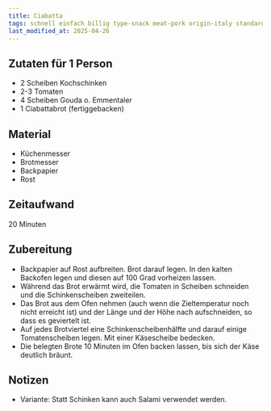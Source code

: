 ```yaml
---
title: Ciabatta
tags: schnell einfach billig type-snack meat-pork origin-italy standards
last_modified_at: 2025-04-26
---
```


## Zutaten für 1 Person
* 2 Scheiben Kochschinken
* 2-3 Tomaten
* 4 Scheiben Gouda o. Emmentaler
* 1 Ciabattabrot (fertiggebacken)

## Material
* Küchenmesser
* Brotmesser
* Backpapier
* Rost

## Zeitaufwand
 20 Minuten

## Zubereitung
* Backpapier auf Rost aufbreiten. Brot darauf legen. In den kalten
  Backofen legen und diesen auf 100 Grad vorheizen lassen.
* Während das Brot erwärmt wird, die Tomaten in Scheiben schneiden und
  die Schinkenscheiben zweiteilen.
* Das Brot aus dem Ofen nehmen (auch wenn die Zieltemperatur noch nicht
  erreicht ist) und der Länge und der Höhe nach aufschneiden, so dass es
  geviertelt ist.
* Auf jedes Brotviertel eine Schinkenscheibenhälfte und darauf einige
  Tomatenscheiben legen. Mit einer Käsescheibe bedecken.
* Die belegten Brote 10 Minuten im Ofen backen lassen, bis sich der Käse
  deutlich bräunt.

## Notizen
* Variante: Statt Schinken kann auch Salami verwendet werden.
